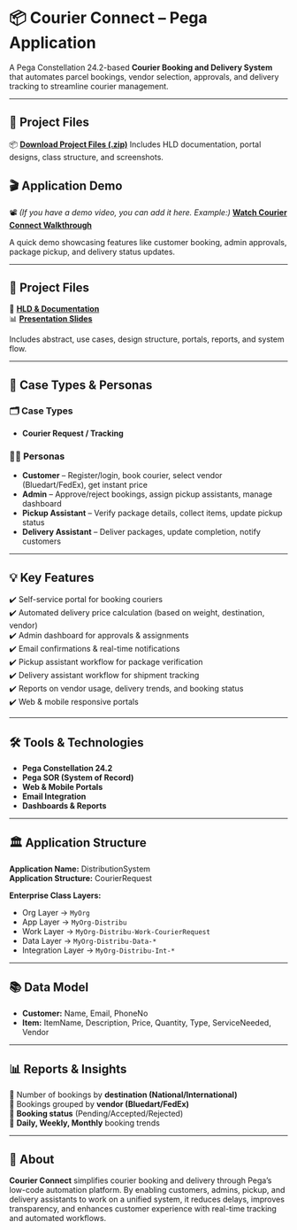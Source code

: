# 📦 Courier Connect – Pega Application
A Pega Constellation 24.2-based **Courier Booking and Delivery System** that automates parcel bookings, vendor selection, approvals, and delivery tracking to streamline courier management.

---
## 📂 Project Files
📦 [**Download Project Files (.zip)**](SmartDel_010101_20250904T044747_GMT.zip) 
Includes HLD documentation, portal designs, class structure, and screenshots.

## 🎬 Application Demo
📽️ *(If you have a demo video, you can add it here. Example:)*
[**Watch Courier Connect Walkthrough**](#)

A quick demo showcasing features like customer booking, admin approvals, package pickup, and delivery status updates.

---

## 📂 Project Files
📄 [**HLD & Documentation**](./CourierConnect.docx)  
📊 [**Presentation Slides**](./Courier%20Connect.pptx)  

Includes abstract, use cases, design structure, portals, reports, and system flow.

---

## 👥 Case Types & Personas
### 🗂️ Case Types
- **Courier Request / Tracking**

### 👩‍💼 Personas
- **Customer** – Register/login, book courier, select vendor (Bluedart/FedEx), get instant price  
- **Admin** – Approve/reject bookings, assign pickup assistants, manage dashboard  
- **Pickup Assistant** – Verify package details, collect items, update pickup status  
- **Delivery Assistant** – Deliver packages, update completion, notify customers  

---

## 💡 Key Features
✔️ Self-service portal for booking couriers  
✔️ Automated delivery price calculation (based on weight, destination, vendor)  
✔️ Admin dashboard for approvals & assignments  
✔️ Email confirmations & real-time notifications  
✔️ Pickup assistant workflow for package verification  
✔️ Delivery assistant workflow for shipment tracking  
✔️ Reports on vendor usage, delivery trends, and booking status  
✔️ Web & mobile responsive portals  

---

## 🛠️ Tools & Technologies
- **Pega Constellation 24.2**  
- **Pega SOR (System of Record)**  
- **Web & Mobile Portals**  
- **Email Integration**  
- **Dashboards & Reports**  

---

## 🏛️ Application Structure
**Application Name:** DistributionSystem  
**Application Structure:** CourierRequest  

**Enterprise Class Layers:**  
- Org Layer → `MyOrg`  
- App Layer → `MyOrg-Distribu`  
- Work Layer → `MyOrg-Distribu-Work-CourierRequest`  
- Data Layer → `MyOrg-Distribu-Data-*`  
- Integration Layer → `MyOrg-Distribu-Int-*`  

---

## 📚 Data Model
- **Customer:** Name, Email, PhoneNo  
- **Item:** ItemName, Description, Price, Quantity, Type, ServiceNeeded, Vendor  

---

## 📊 Reports & Insights
📌 Number of bookings by **destination (National/International)**  
📌 Bookings grouped by **vendor (Bluedart/FedEx)**  
📌 **Booking status** (Pending/Accepted/Rejected)  
📌 **Daily, Weekly, Monthly** booking trends  

---

## 📢 About
**Courier Connect** simplifies courier booking and delivery through Pega’s low-code automation platform. By enabling customers, admins, pickup, and delivery assistants to work on a unified system, it reduces delays, improves transparency, and enhances customer experience with real-time tracking and automated workflows.
